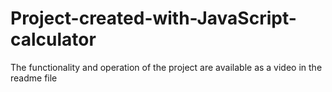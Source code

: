 # Project-created-with-JavaScript-calculator
The functionality and operation of the project are available as a video in the readme file
